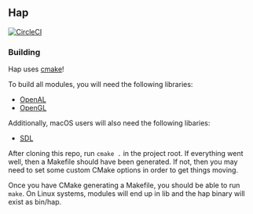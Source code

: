 ## Hap

[![CircleCI](https://circleci.com/gh/HAPEngine/hap.svg?style=svg)](https://circleci.com/gh/HAPEngine/hap)


### Building

Hap uses [cmake][_cmk]!


To build all modules, you will need the following libraries:

- [OpenAL][_oal]
- [OpenGL][_ogl]

Additionally, macOS users will also need the following libaries:

- [SDL][_sdl]

After cloning this repo, run `cmake .` in the project root. If everything went
well, then a Makefile should have been generated. If not, then you may need to
set some custom CMake options in order to get things moving.

Once you have CMake generating a Makefile, you should be able to run `make`. On
Linux systems, modules will end up in lib and the hap binary will exist as
bin/hap.


[_cmk]: https://cmake.org "CMake"
[_oal]: https://openal.org "Open Audio Library"
[_ogl]: https://opengl.org "Open Grahics Library"
[_sdl]: https://www.libsdl.org/ "Simple DirectMedia Layer"

